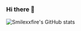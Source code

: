 ### Hi there 👋
![Smilexxfire's GitHub stats](https://github-readme-stats.vercel.app/api?username=smilexxfire&show_icons=true&theme=dark)

<!--
**smilexxfire/smilexxfire** is a ✨ _special_ ✨ repository because its `README.md` (this file) appears on your GitHub profile.

Here are some ideas to get you started:

- 🔭 I’m currently working on ...
- 🌱 I’m currently learning ...
- 👯 I’m looking to collaborate on ...
- 🤔 I’m looking for help with ...
- 💬 Ask me about ...
- 📫 How to reach me: ...
- 😄 Pronouns: ...
- ⚡ Fun fact: ...
-->
